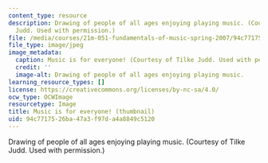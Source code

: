 ```yaml
---
content_type: resource
description: Drawing of people of all ages enjoying playing music. (Courtesy of Tilke
  Judd. Used with permission.)
file: /media/courses/21m-051-fundamentals-of-music-spring-2007/94c7717526ba47a3f97da4a8849c5120_21m-051s07-th.jpg
file_type: image/jpeg
image_metadata:
  caption: Music is for everyone! (Courtesy of Tilke Judd. Used with permission.)
  credit: ''
  image-alt: Drawing of people of all ages enjoying playing music.
learning_resource_types: []
license: https://creativecommons.org/licenses/by-nc-sa/4.0/
ocw_type: OCWImage
resourcetype: Image
title: Music is for everyone! (thumbnail)
uid: 94c77175-26ba-47a3-f97d-a4a8849c5120
---
```

Drawing of people of all ages enjoying playing music. (Courtesy of Tilke Judd. Used with permission.)